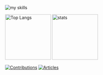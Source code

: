 <img alt="my skills" src="https://skillicons.dev/icons?i=rails,nuxtjs,neovim,dart,flutter,go,nestjs,nextjs,rust,electron,ansible" />

<p align="left"> 
  <img alt="Top Langs" height="150px" src="https://github-readme-stats-private-reisuta-isvz.vercel.app/api/top-langs/?username=reisuta&layout=compact&show_icons=true&theme=synthwave&hide=javascript,html,css,shell" />
  <img alt="stats" height="150px" src="https://github-readme-stats-private-reisuta-isvz.vercel.app/api?username=reisuta&hide=stars&show_icons=true&theme=gruvbox" />
</p>

[![Contributions](https://badgen.org/img/qiita/reisuta/contributions?style=plastic)](https://qiita.com/reisuta)
[![Articles](https://badgen.org/img/qiita/reisuta/articles?style=plastic)](https://qiita.com/reisuta)
